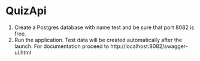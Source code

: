 # QuizApi
1. Create a Postgres database with name test and be sure that port 8082 is free.
2. Run the application.
Test data will be created automatically after the launch. For documentation proceed to http://localhost:8082/swagger-ui.html
